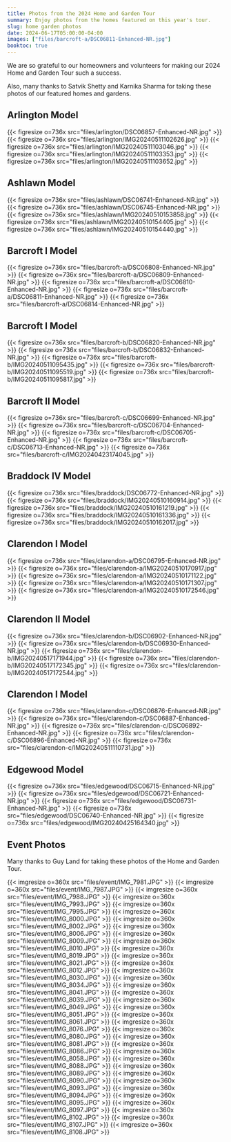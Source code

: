 ```yaml
---
title: Photos from the 2024 Home and Garden Tour
summary: Enjoy photos from the homes featured on this year's tour.
slug: home garden photos
date: 2024-06-17T05:00:00-04:00
images: ["files/barcroft-a/DSC06811-Enhanced-NR.jpg"]
booktoc: true
---
```


We are so grateful to our homeowners and volunteers for making our 2024 Home and Garden Tour such a success.

Also, many thanks to Satvik Shetty and Karnika Sharma for taking these photos of our featured homes and gardens.

## Arlington Model

{{< figresize o=736x src="files/arlington/DSC06857-Enhanced-NR.jpg" >}}
{{< figresize o=736x src="files/arlington/IMG20240511102626.jpg" >}}
{{< figresize o=736x src="files/arlington/IMG20240511103046.jpg" >}}
{{< figresize o=736x src="files/arlington/IMG20240511103353.jpg" >}}
{{< figresize o=736x src="files/arlington/IMG20240511103652.jpg" >}}

## Ashlawn Model

{{< figresize o=736x src="files/ashlawn/DSC06741-Enhanced-NR.jpg" >}}
{{< figresize o=736x src="files/ashlawn/DSC06745-Enhanced-NR.jpg" >}}
{{< figresize o=736x src="files/ashlawn/IMG20240510153858.jpg" >}}
{{< figresize o=736x src="files/ashlawn/IMG20240510154405.jpg" >}}
{{< figresize o=736x src="files/ashlawn/IMG20240510154440.jpg" >}}

## Barcroft I Model

{{< figresize o=736x src="files/barcroft-a/DSC06808-Enhanced-NR.jpg" >}}
{{< figresize o=736x src="files/barcroft-a/DSC06809-Enhanced-NR.jpg" >}}
{{< figresize o=736x src="files/barcroft-a/DSC06810-Enhanced-NR.jpg" >}}
{{< figresize o=736x src="files/barcroft-a/DSC06811-Enhanced-NR.jpg" >}}
{{< figresize o=736x src="files/barcroft-a/DSC06814-Enhanced-NR.jpg" >}}

## Barcroft I Model

{{< figresize o=736x src="files/barcroft-b/DSC06820-Enhanced-NR.jpg" >}}
{{< figresize o=736x src="files/barcroft-b/DSC06832-Enhanced-NR.jpg" >}}
{{< figresize o=736x src="files/barcroft-b/IMG20240511095435.jpg" >}}
{{< figresize o=736x src="files/barcroft-b/IMG20240511095519.jpg" >}}
{{< figresize o=736x src="files/barcroft-b/IMG20240511095817.jpg" >}}

## Barcroft II Model

{{< figresize o=736x src="files/barcroft-c/DSC06699-Enhanced-NR.jpg" >}}
{{< figresize o=736x src="files/barcroft-c/DSC06704-Enhanced-NR.jpg" >}}
{{< figresize o=736x src="files/barcroft-c/DSC06705-Enhanced-NR.jpg" >}}
{{< figresize o=736x src="files/barcroft-c/DSC06713-Enhanced-NR.jpg" >}}
{{< figresize o=736x src="files/barcroft-c/IMG20240423174045.jpg" >}}

## Braddock IV Model

{{< figresize o=736x src="files/braddock/DSC06772-Enhanced-NR.jpg" >}}
{{< figresize o=736x src="files/braddock/IMG20240510160914.jpg" >}}
{{< figresize o=736x src="files/braddock/IMG20240510161219.jpg" >}}
{{< figresize o=736x src="files/braddock/IMG20240510161336.jpg" >}}
{{< figresize o=736x src="files/braddock/IMG20240510162017.jpg" >}}

## Clarendon I Model

{{< figresize o=736x src="files/clarendon-a/DSC06795-Enhanced-NR.jpg" >}}
{{< figresize o=736x src="files/clarendon-a/IMG20240510170917.jpg" >}}
{{< figresize o=736x src="files/clarendon-a/IMG20240510171122.jpg" >}}
{{< figresize o=736x src="files/clarendon-a/IMG20240510171307.jpg" >}}
{{< figresize o=736x src="files/clarendon-a/IMG20240510172546.jpg" >}}

## Clarendon II Model

{{< figresize o=736x src="files/clarendon-b/DSC06902-Enhanced-NR.jpg" >}}
{{< figresize o=736x src="files/clarendon-b/DSC06930-Enhanced-NR.jpg" >}}
{{< figresize o=736x src="files/clarendon-b/IMG20240517171944.jpg" >}}
{{< figresize o=736x src="files/clarendon-b/IMG20240517172345.jpg" >}}
{{< figresize o=736x src="files/clarendon-b/IMG20240517172544.jpg" >}}

## Clarendon I Model

{{< figresize o=736x src="files/clarendon-c/DSC06876-Enhanced-NR.jpg" >}}
{{< figresize o=736x src="files/clarendon-c/DSC06887-Enhanced-NR.jpg" >}}
{{< figresize o=736x src="files/clarendon-c/DSC06892-Enhanced-NR.jpg" >}}
{{< figresize o=736x src="files/clarendon-c/DSC06896-Enhanced-NR.jpg" >}}
{{< figresize o=736x src="files/clarendon-c/IMG20240511110731.jpg" >}}

## Edgewood Model

{{< figresize o=736x src="files/edgewood/DSC06715-Enhanced-NR.jpg" >}}
{{< figresize o=736x src="files/edgewood/DSC06721-Enhanced-NR.jpg" >}}
{{< figresize o=736x src="files/edgewood/DSC06731-Enhanced-NR.jpg" >}}
{{< figresize o=736x src="files/edgewood/DSC06740-Enhanced-NR.jpg" >}}
{{< figresize o=736x src="files/edgewood/IMG20240425164340.jpg" >}}

## Event Photos

Many thanks to Guy Land for taking these photos of the Home and Garden Tour.

{{< imgresize o=360x src="files/event/IMG_7981.JPG" >}}
{{< imgresize o=360x src="files/event/IMG_7987.JPG" >}}
{{< imgresize o=360x src="files/event/IMG_7988.JPG" >}}
{{< imgresize o=360x src="files/event/IMG_7993.JPG" >}}
{{< imgresize o=360x src="files/event/IMG_7995.JPG" >}}
{{< imgresize o=360x src="files/event/IMG_8000.JPG" >}}
{{< imgresize o=360x src="files/event/IMG_8002.JPG" >}}
{{< imgresize o=360x src="files/event/IMG_8006.JPG" >}}
{{< imgresize o=360x src="files/event/IMG_8009.JPG" >}}
{{< imgresize o=360x src="files/event/IMG_8010.JPG" >}}
{{< imgresize o=360x src="files/event/IMG_8019.JPG" >}}
{{< imgresize o=360x src="files/event/IMG_8021.JPG" >}}
{{< imgresize o=360x src="files/event/IMG_8012.JPG" >}}
{{< imgresize o=360x src="files/event/IMG_8030.JPG" >}}
{{< imgresize o=360x src="files/event/IMG_8034.JPG" >}}
{{< imgresize o=360x src="files/event/IMG_8041.JPG" >}}
{{< imgresize o=360x src="files/event/IMG_8039.JPG" >}}
{{< imgresize o=360x src="files/event/IMG_8049.JPG" >}}
{{< imgresize o=360x src="files/event/IMG_8051.JPG" >}}
{{< imgresize o=360x src="files/event/IMG_8061.JPG" >}}
{{< imgresize o=360x src="files/event/IMG_8076.JPG" >}}
{{< imgresize o=360x src="files/event/IMG_8080.JPG" >}}
{{< imgresize o=360x src="files/event/IMG_8081.JPG" >}}
{{< imgresize o=360x src="files/event/IMG_8086.JPG" >}}
{{< imgresize o=360x src="files/event/IMG_8058.JPG" >}}
{{< imgresize o=360x src="files/event/IMG_8088.JPG" >}}
{{< imgresize o=360x src="files/event/IMG_8089.JPG" >}}
{{< imgresize o=360x src="files/event/IMG_8090.JPG" >}}
{{< imgresize o=360x src="files/event/IMG_8093.JPG" >}}
{{< imgresize o=360x src="files/event/IMG_8094.JPG" >}}
{{< imgresize o=360x src="files/event/IMG_8095.JPG" >}}
{{< imgresize o=360x src="files/event/IMG_8097.JPG" >}}
{{< imgresize o=360x src="files/event/IMG_8102.JPG" >}}
{{< imgresize o=360x src="files/event/IMG_8107.JPG" >}}
{{< imgresize o=360x src="files/event/IMG_8108.JPG" >}}